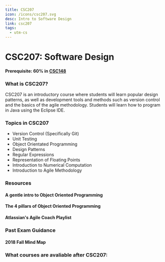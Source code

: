 ```yaml
---
title: CSC207
icon: /icons/csc207.svg
desc: Intro to Software Design
link: csc207
tags:
  - utm-cs
---
```


# CSC207: Software Design

#### Prerequisite: 60% in [CSC148](./csc148)

<grid-1-x-2 title="Fall 2020 Class Website" img-src="https://i.imgur.com/jYTYgeu.png" link="https://axiom.utm.utoronto.ca/~207/20f/" desc="All credits to Sadia Sharmin and Larry Zhang" button="Check it out!"></grid-1-x-2>

<ExamText class-code="CSC207"></ExamText>

### What is CSC207?

CSC207 is an introductory course where students will learn popular design
patterns, as well as development tools and methods such as version control and
the basics of the agile methodology. Students will learn how to program in Java
using the Eclipse IDE.

### Topics in CSC207

- Version Control (Specifically Git)
- Unit Testing
- Object Orientated Programming
- Design Patterns
- Regular Expressions
- Representation of Floating Points
- Introduction to Numerical Computation
- Introduction to Agile Methodology

### Resources

#### A gentle intro to Object Oriented Programming

<VideoContainer vid-src="https://www.youtube.com/embed/SS-9y0H3Si8"></VideoContainer>

#### The 4 pillars of Object Oriented Programming

<VideoContainer vid-src="https://www.youtube.com/embed/pTB0EiLXUC8"></VideoContainer>

#### Atlassian's Agile Coach Playlist

<VideoContainer vid-src="https://www.youtube.com/embed/videoseries?list=PLaD4FvsFdarT0B2yi9byhKWYX1YmrkrpC"></VideoContainer>

### Past Exam Guidance

#### 2018 Fall Mind Map

<VideoContainer vid-src="https://www.mindmeister.com/maps/public_map_shell/1386387580/csc207-2018-exam?width=600&height=400&z=auto&no_share=1"></VideoContainer>

### What courses are avaliable after CSC207:

<Accordion :data="['CSC209', 'CSC263']"></Accordion>
